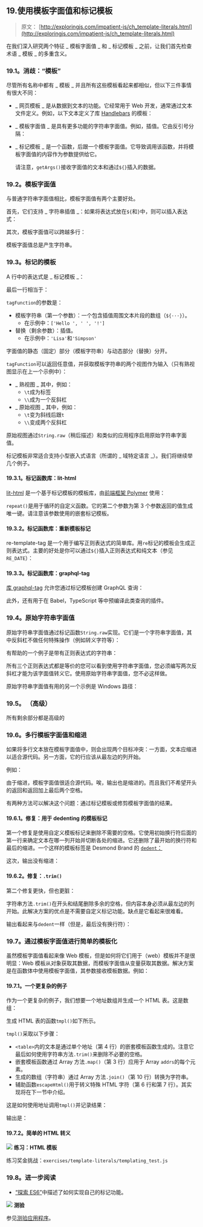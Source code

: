 ## 19.使用模板字面值和标记模板

> 原文： [http://exploringjs.com/impatient-js/ch_template-literals.html](http://exploringjs.com/impatient-js/ch_template-literals.html)

在我们深入研究两个特征 _ 模板字面值 _ 和 _ 标记模板 _ 之前，让我们首先检查术语 _ 模板 _ 的多重含义。

### 19.1。消歧：“模板”

尽管所有名称中都有 _ 模板 _ 并且所有这些模板看起来都相似，但以下三件事情有很大不同：

*   _ 网页模板 _ 是从数据到文本的功能。它经常用于 Web 开发，通常通过文本文件定义。例如，以下文本定义了库 [Handlebars](https://handlebarsjs.com) 的模板：

*   _ 模板字面值 _ 是具有更多功能的字符串字面值。例如，插值。它由反引号分隔：

*   _ 标记模板 _ 是一个函数，后跟一个模板字面值。它导致调用该函数，并将模板字面值的内容作为参数提供给它。

    请注意，`getArgs()`接收字面值的文本和通过`${}`插入的数据。

### 19.2。模板字面值

与普通字符串字面值相比，模板字面值有两个主要好处。

首先，它们支持 _ 字符串插值 _：如果将表达式放在`${`和`}`中，则可以插入表达式：

其次，模板字面值可以跨越多行：

模板字面值总是产生字符串。

### 19.3。标记的模板

A 行中的表达式是 _ 标记模板 _：

最后一行相当于：

`tagFunction`的参数是：

*   模板字符串（第一个参数）：一个包含插值周围文本片段的数组（`${···}`）。
    *   在示例中：`['Hello ', ' ', '!']`
*   替换（剩余参数）：插值。
    *   在示例中：`'Lisa'`和`'Simpson'`

字面值的静态（固定）部分（模板字符串）与动态部分（替换）分开。

`tagFunction`可以返回任意值，并获取模板字符串的两个视图作为输入（只有熟视图显示在上一个示例中）：

*   _ 熟视图 _ 其中，例如：
    *   `\t`成为标签
    *   `\\`成为一个反斜杠
*   _ 原始视图 _ 其中，例如：
    *   `\t`变为斜线后跟`t`
    *   `\\`变成两个反斜杠

原始视图通过`String.raw`（稍后描述）和类似的应用程序启用原始字符串字面值。

标记模板非常适合支持小型嵌入式语言（所谓的 _ 域特定语言 _）。我们将继续举几个例子。

#### 19.3.1。标记函数库：lit-html

[lit-html](https://github.com/Polymer/lit-html) 是一个基于标记模板的模板库，由[前端框架 Polymer](https://www.polymer-project.org/) 使用：

`repeat()`是用于循环的自定义函数。它的第二个参数为第 3 个参数返回的值生成唯一键。请注意该参数使用的嵌套标记模板。

#### 19.3.2。标记函数库：重新模板标记

re-template-tag 是一个用于编写正则表达式的简单库。用`re`标记的模板会生成正则表达式。主要的好处是你可以通过`${}`插入正则表达式和纯文本（参见`RE_DATE`）：

#### 19.3.3。标记函数库：graphql-tag

[库 graphql-tag](https://github.com/apollographql/graphql-tag) 允许您通过标记模板创建 GraphQL 查询：

此外，还有用于在 Babel，TypeScript 等中预编译此类查询的插件。

### 19.4。原始字符串字面值

原始字符串字面值通过标记函数`String.raw`实现。它们是一个字符串字面值，其中反斜杠不做任何特殊操作（例如转义字符等）：

有帮助的一个例子是带有正则表达式的字符串：

所有三个正则表达式都是等价的您可以看到使用字符串字面值，您必须编写两次反斜杠才能为该字面值转义它。使用原始字符串字面值，您不必这样做。

原始字符串字面值有用的另一个示例是 Windows 路径：

### 19.5。 （高级）

所有剩余部分都是高级的

### 19.6。多行模板字面值和缩进

如果将多行文本放在模板字面值中，则会出现两个目标冲突：一方面，文本应缩进以适合源代码。另一方面，它的行应该从最左边的列开始。

例如：

由于缩进，模板字面值很适合源代码。唉，输出也是缩进的。而且我们不希望开头的返回和返回加上最后两个空格。

有两种方法可以解决这个问题：通过标记模板或修剪模板字面值的结果。

#### 19.6.1。修复：用于 dedenting 的模板标记

第一个修复是使用自定义模板标记来删除不需要的空格。它使用初始换行符后面的第一行来确定文本在哪一列开始并切断各处的缩进。它还删除了最开始的换行符和最后的缩进。一个这样的模板标签是 Desmond Brand 的 [`dedent`：](https://github.com/dmnd/dedent)

这次，输出没有缩进：

#### 19.6.2。修复：`.trim()`

第二个修复更快，但也更脏：

字符串方法`.trim()`在开头和结尾删除多余的空格，但内容本身必须从最左边的列开始。此解决方案的优点是不需要自定义标记功能。缺点是它看起来很难看。

输出看起来与`dedent`一样（但是，最后没有换行符）：

### 19.7。通过模板字面值进行简单的模板化

虽然模板字面值看起来像 Web 模板，但是如何将它们用于（web）模板并不是很明显：Web 模板从对象获取其数据，而模板字面值从变量获取其数据。解决方案是在函数体中使用模板字面值，其参数接收模板数据。例如：

#### 19.7.1。一个更复杂的例子

作为一个更复杂的例子，我们想要一个地址数组并生成一个 HTML 表。这是数组：

生成 HTML 表的函数`tmpl()`如下所示。

`tmpl()`采取以下步骤：

*   `<table>`内的文本是通过单个地址（第 4 行）的嵌套模板函数生成的。注意它最后如何使用字符串方法`.trim()`来删除不必要的空格。
*   嵌套模板函数通过 Array 方法`.map()`（第 3 行）应用于 Array `addrs`的每个元素。
*   生成的数组（字符串）通过 Array 方法`.join()`（第 10 行）转换为字符串。
*   辅助函数`escapeHtml()`用于转义特殊 HTML 字符（第 6 行和第 7 行）。其实现将在下一节中介绍。

这是如何使用地址调用`tmpl()`并记录结果：

输出是：

#### 19.7.2。简单的 HTML 转义

![](img/326f85074b5e7828bef014ad113651df.svg) **练习：HTML 模板**

练习奖金挑战：`exercises/template-literals/templating_test.js`

### 19.8。进一步阅读

*   [“探索 ES6”](http://exploringjs.com/es6/ch_template-literals.html)中描述了如何实现自己的标记功能。

![](img/bf533f04c482f83bfc407f318306f995.svg) **测验**

参见[测验应用程序](ch_quizzes-exercises.html#quizzes)。